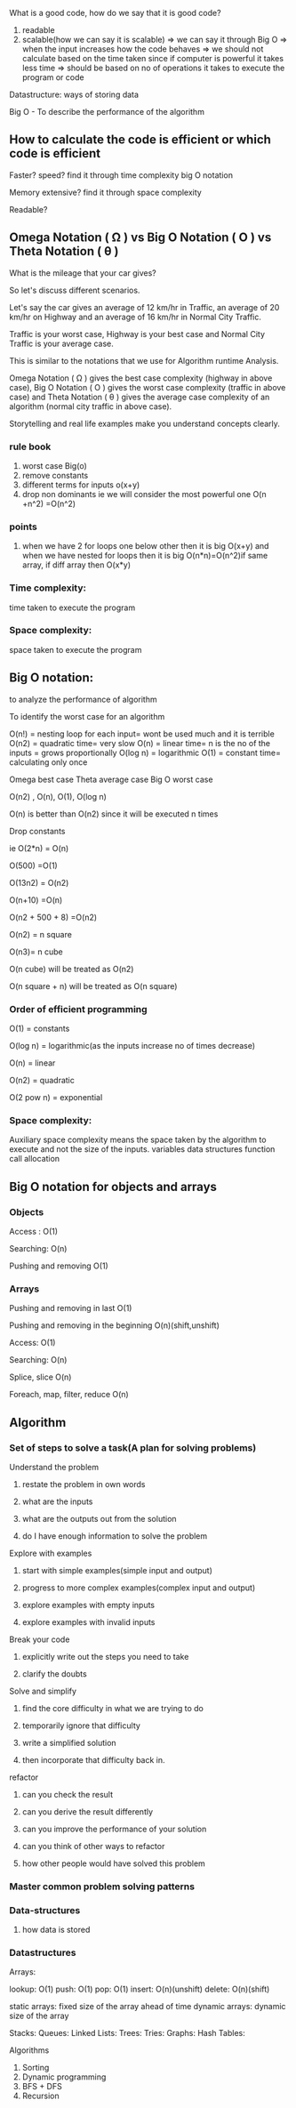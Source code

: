 What is a good code, how do we say that it is good code?

1. readable
2. scalable(how we can say it is scalable)
   => we can say it through Big O
   => when the input increases how the code behaves
   => we should not calculate based on the time taken since if computer is powerful it takes less time
   => should be based on no of operations it takes to execute the program or code

Datastructure: ways of storing data

Big O - To describe the performance of the algorithm

## How to calculate the code is efficient or which code is efficient

Faster? speed? find it through time complexity big O notation

Memory extensive? find it through space complexity

Readable?

## Omega Notation ( Ω ) vs Big O Notation ( O ) vs Theta Notation ( θ )

What is the mileage that your car gives?

So let's discuss different scenarios.

Let's say the car gives an average of 12 km/hr in Traffic, an average of 20 km/hr on Highway and an average of 16 km/hr in Normal City Traffic.

Traffic is your worst case, Highway is your best case and Normal City Traffic is your average case.

This is similar to the notations that we use for Algorithm runtime Analysis.

Omega Notation ( Ω ) gives the best case complexity (highway in above case), Big O Notation ( O ) gives the worst case complexity (traffic in above case) and Theta Notation ( θ ) gives the average case complexity of an algorithm (normal city traffic in above case).

Storytelling and real life examples make you understand concepts clearly.

### rule book

1. worst case Big(o)
2. remove constants
3. different terms for inputs o(x+y)
4. drop non dominants ie we will consider the most powerful one O(n +n^2) =O(n^2)

### points

1. when we have 2 for loops one below other then it is big O(x+y) and when we have nested for loops then it is big O(n\*n)=O(n^2)if same array, if diff array then O(x\*y)

### Time complexity:

time taken to execute the program

### Space complexity:

space taken to execute the program

## Big O notation:

to analyze the performance of algorithm

To identify the worst case for an algorithm

O(n!) = nesting loop for each input= wont be used much and it is terrible
O(n2) = quadratic time= very slow
O(n) = linear time= n is the no of the inputs = grows proportionally
O(log n) = logarithmic
O(1) = constant time= calculating only once

Omega best case
Theta average case
Big O worst case

O(n2) , O(n), O(1), O(log n)

O(n) is better than O(n2) since it will be executed n times

Drop constants

ie O(2\*n) = O(n)

O(500) =O(1)

O(13n2) = O(n2)

O(n+10) =O(n)

O(n2 + 500 + 8) =O(n2)

O(n2) = n square

O(n3)= n cube

O(n cube) will be treated as O(n2)

O(n square + n) will be treated as O(n square)

### Order of efficient programming

O(1) = constants

O(log n) = logarithmic(as the inputs increase no of times decrease)

O(n) = linear

O(n2) = quadratic

O(2 pow n) = exponential

### Space complexity:

Auxiliary space complexity means the space taken by the algorithm to execute and not the size of the inputs.
variables
data structures
function call
allocation

## Big O notation for objects and arrays

### Objects

Access : O(1)

Searching: O(n)

Pushing and removing O(1)

### Arrays

Pushing and removing in last O(1)

Pushing and removing in the beginning O(n)(shift,unshift)

Access: O(1)

Searching: O(n)

Splice, slice O(n)

Foreach, map, filter, reduce O(n)

## Algorithm

### Set of steps to solve a task(A plan for solving problems)

Understand the problem

1. restate the problem in own words

2. what are the inputs

3. what are the outputs out from the solution

4. do I have enough information to solve the problem

Explore with examples

1. start with simple examples(simple input and output)

2. progress to more complex examples(complex input and output)

3. explore examples with empty inputs

4. explore examples with invalid inputs

Break your code

1. explicitly write out the steps you need to take

2. clarify the doubts

Solve and simplify

1. find the core difficulty in what we are trying to do

2. temporarily ignore that difficulty

3. write a simplified solution

4. then incorporate that difficulty back in.

refactor

1. can you check the result

2. can you derive the result differently

3. can you improve the performance of your solution

4. can you think of other ways to refactor

5. how other people would have solved this problem

### Master common problem solving patterns

### Data-structures

1. how data is stored

### Datastructures

Arrays:

lookup: O(1)
push: O(1)
pop: O(1)
insert: O(n)(unshift)
delete: O(n)(shift)

static arrays: fixed size of the array ahead of time
dynamic arrays: dynamic size of the array

Stacks:
Queues:
Linked Lists:
Trees:
Tries:
Graphs:
Hash Tables:

Algorithms

1. Sorting
2. Dynamic programming
3. BFS + DFS
4. Recursion
